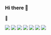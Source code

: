 ### Hi there 👋
🚩

<!--
**KwonYiHyun/KwonYiHyun** is a ✨ _special_ ✨ repository because its `README.md` (this file) appears on your GitHub profile.

Here are some ideas to get you started:

- 🔭 I’m currently working on ...
- 🌱 I’m currently learning ...
- 👯 I’m looking to collaborate on ...
- 🤔 I’m looking for help with ...
- 💬 Ask me about ...
- 📫 How to reach me: ...
- 😄 Pronouns: ...
- ⚡ Fun fact: ...
-->
<img src="https://img.shields.io/badge/Android-3DDC84?style=flat-square&logo=Android&logoColor=white"/>

<img src="https://img.shields.io/badge/Unity-0E1128?style=flat-square&logo=unity&logoColor=white"/>

<img src="https://img.shields.io/badge/Unreal-0E1128?style=flat-square&logo=unrealengine&logoColor=white"/>

<img src="https://img.shields.io/badge/MySQL-4479A1?style=flat-square&logo=mysql&logoColor=white"/>

<img src="https://img.shields.io/badge/SpringBoot-6DB33F?style=flat-square&logo=springboot&logoColor=white"/>

<img src="https://img.shields.io/badge/CSharp-239120?style=flat-square&logo=csharp&logoColor=white"/>

<img src="https://img.shields.io/badge/C++-00599C?style=flat-square&logo=c%2b%2b&logoColor=white"/>

<img src=""/>
